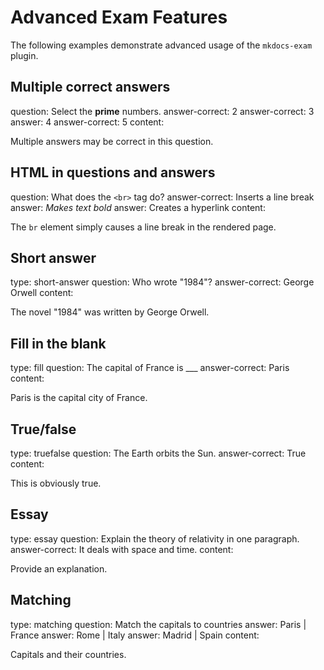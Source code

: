 # Advanced Exam Features

The following examples demonstrate advanced usage of the `mkdocs-exam` plugin.

## Multiple correct answers

<exam>
question: Select the <strong>prime</strong> numbers.
answer-correct: 2
answer-correct: 3
answer: 4
answer-correct: 5
content:

<p>Multiple answers may be correct in this question.</p>
</exam>

## HTML in questions and answers

<exam>
question: What does the <code>&lt;br&gt;</code> tag do?
answer-correct: Inserts a line break
answer: <em>Makes text bold</em>
answer: Creates a hyperlink
content:

<p>The <code>br</code> element simply causes a line break in the rendered page.</p>
</exam>

## Short answer

<exam>
type: short-answer
question: Who wrote "1984"?
answer-correct: George Orwell
content:

<p>The novel "1984" was written by George Orwell.</p>
</exam>

## Fill in the blank

<exam>
type: fill
question: The capital of France is ___
answer-correct: Paris
content:

<p>Paris is the capital city of France.</p>
</exam>

## True/false

<exam>
type: truefalse
question: The Earth orbits the Sun.
answer-correct: True
content:

<p>This is obviously true.</p>
</exam>

## Essay

<exam>
type: essay
question: Explain the theory of relativity in one paragraph.
answer-correct: It deals with space and time.
content:

<p>Provide an explanation.</p>
</exam>

## Matching

<exam>
type: matching
question: Match the capitals to countries
answer: Paris | France
answer: Rome | Italy
answer: Madrid | Spain
content:

<p>Capitals and their countries.</p>
</exam>
